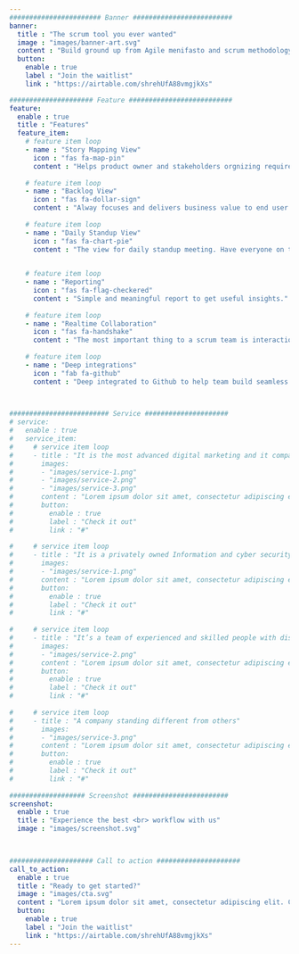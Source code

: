 ```yaml
---
####################### Banner #########################
banner:
  title : "The scrum tool you ever wanted"
  image : "images/banner-art.svg"
  content : "Build ground up from Agile menifasto and scrum methodology and focus on daily useage."
  button:
    enable : true
    label : "Join the waitlist"
    link : "https://airtable.com/shrehUfA88vmgjkXs"

##################### Feature ##########################
feature:
  enable : true
  title : "Features"
  feature_item:
    # feature item loop
    - name : "Story Mapping View"
      icon : "fas fa-map-pin"
      content : "Helps product owner and stakeholders orgnizing requirements."
      
    # feature item loop
    - name : "Backlog View"
      icon : "fas fa-dollar-sign"
      content : "Alway focuses and delivers business value to end user."
      
    # feature item loop
    - name : "Daily Standup View"
      icon : "fas fa-chart-pie"
      content : "The view for daily standup meeting. Have everyone on the same page."
      

    # feature item loop
    - name : "Reporting"
      icon : "fas fa-flag-checkered"
      content : "Simple and meaningful report to get useful insights."
      
    # feature item loop
    - name : "Realtime Collaboration"
      icon : "fas fa-handshake"
      content : "The most important thing to a scrum team is interactions."
      
    # feature item loop
    - name : "Deep integrations"
      icon : "fab fa-github"
      content : "Deep integrated to Github to help team build seamless workflow."
      


######################### Service #####################
# service:
#   enable : true
#   service_item:
#     # service item loop
#     - title : "It is the most advanced digital marketing and it company."
#       images:
#       - "images/service-1.png"
#       - "images/service-2.png"
#       - "images/service-3.png"
#       content : "Lorem ipsum dolor sit amet, consectetur adipiscing elit. Consequat tristique eget amet, tempus eu at consecttur. Leo facilisi nunc viverra tellus. Ac laoreet sit vel consquat. consectetur adipiscing elit. Consequat tristique eget amet, tempus eu at consecttur. Leo facilisi nunc viverra tellus. Ac laoreet sit vel consquat."
#       button:
#         enable : true
#         label : "Check it out"
#         link : "#"
        
#     # service item loop
#     - title : "It is a privately owned Information and cyber security company"
#       images:
#       - "images/service-1.png"
#       content : "Lorem ipsum dolor sit amet, consectetur adipiscing elit. Consequat tristique eget amet, tempus eu at consecttur. Leo facilisi nunc viverra tellus. Ac laoreet sit vel consquat. consectetur adipiscing elit. Consequat tristique eget amet, tempus eu at consecttur. Leo facilisi nunc viverra tellus. Ac laoreet sit vel consquat."
#       button:
#         enable : true
#         label : "Check it out"
#         link : "#"
        
#     # service item loop
#     - title : "It’s a team of experienced and skilled people with distributions"
#       images:
#       - "images/service-2.png"
#       content : "Lorem ipsum dolor sit amet, consectetur adipiscing elit. Consequat tristique eget amet, tempus eu at consecttur. Leo facilisi nunc viverra tellus. Ac laoreet sit vel consquat. consectetur adipiscing elit. Consequat tristique eget amet, tempus eu at consecttur. Leo facilisi nunc viverra tellus. Ac laoreet sit vel consquat."
#       button:
#         enable : true
#         label : "Check it out"
#         link : "#"
        
#     # service item loop
#     - title : "A company standing different from others"
#       images:
#       - "images/service-3.png"
#       content : "Lorem ipsum dolor sit amet, consectetur adipiscing elit. Consequat tristique eget amet, tempus eu at consecttur. Leo facilisi nunc viverra tellus. Ac laoreet sit vel consquat. consectetur adipiscing elit. Consequat tristique eget amet, tempus eu at consecttur. Leo facilisi nunc viverra tellus. Ac laoreet sit vel consquat."
#       button:
#         enable : true
#         label : "Check it out"
#         link : "#"
        
################### Screenshot ########################
screenshot:
  enable : true
  title : "Experience the best <br> workflow with us"
  image : "images/screenshot.svg"

  

##################### Call to action #####################
call_to_action:
  enable : true
  title : "Ready to get started?"
  image : "images/cta.svg"
  content : "Lorem ipsum dolor sit amet, consectetur adipiscing elit. Consequat tristique eget amet, tempus eu at consecttur."
  button:
    enable : true
    label : "Join the waitlist"
    link : "https://airtable.com/shrehUfA88vmgjkXs"
---
```

